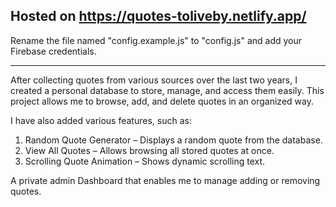 ## Hosted on https://quotes-toliveby.netlify.app/

Rename the file named "config.example.js" to "config.js" and add your Firebase credentials.

------------


After collecting quotes from various sources over the last two years, I created a personal database to store, manage, and access them easily. This project allows me to browse, add, and delete quotes in an organized way.

I have also added various features, such as:

1. Random Quote Generator – Displays a random quote from the database.
2. View All Quotes – Allows browsing all stored quotes at once.
3. Scrolling Quote Animation – Shows dynamic scrolling text.

A private admin Dashboard that enables me to manage adding or removing quotes.
